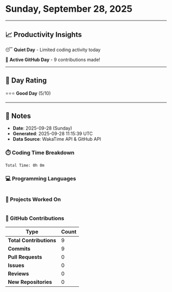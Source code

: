 # Sunday, September 28, 2025

---

## 📈 Productivity Insights

😴 **Quiet Day** - Limited coding activity today

🚀 **Active GitHub Day** - 9 contributions made!

---

## 🎯 Day Rating

⭐⭐⭐ **Good Day** (5/10)

---

## 📝 Notes

- **Date**: 2025-09-28 (Sunday)
- **Generated**: 2025-09-28 11:15:39 UTC
- **Data Source**: WakaTime API & GitHub API


### ⏱️ Coding Time Breakdown

```
Total Time: 0h 0m
```

### 💻 Programming Languages

```
```

### 📂 Projects Worked On

```
```


### 🐙 GitHub Contributions

| Type | Count |
|------|-------|
| **Total Contributions** | 9 |
| **Commits** | 9 |
| **Pull Requests** | 0 |
| **Issues** | 0 |
| **Reviews** | 0 |
| **New Repositories** | 0 |

